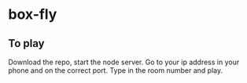 # box-fly

## To play
Download the repo, start the node server. Go to your ip address in your phone and on the correct port. Type in the room number and play.
